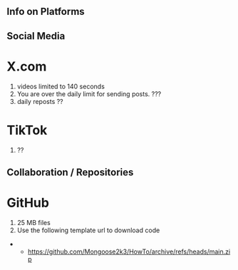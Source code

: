 ## Info on Platforms

## Social Media
# X.com
1. videos limited to 140 seconds
2. You are over the daily limit for sending posts. ???
3. daily reposts ??

# TikTok
1. ??

## Collaboration / Repositories
# GitHub
1. 25 MB files
2. Use the following template url to download code
  * * https://github.com/Mongoose2k3/HowTo/archive/refs/heads/main.zip
